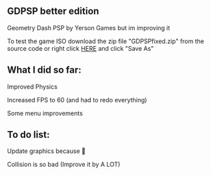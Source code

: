 ## GDPSP better edition

Geometry Dash PSP by Yerson Games but im improving it

To test the game ISO download the zip file "GDPSPfixed.zip" from the source code or right click [HERE](https://github.com/genetrydash/GDPSPfix/blob/main/GDPSPfixed.zip) and click "Save As"

## What I did so far:
Improved Physics

Increased FPS to 60 (and had to redo everything)

Some menu improvements

## To do list:
Update graphics because 🤮

Collision is so bad (Improve it by A LOT)

